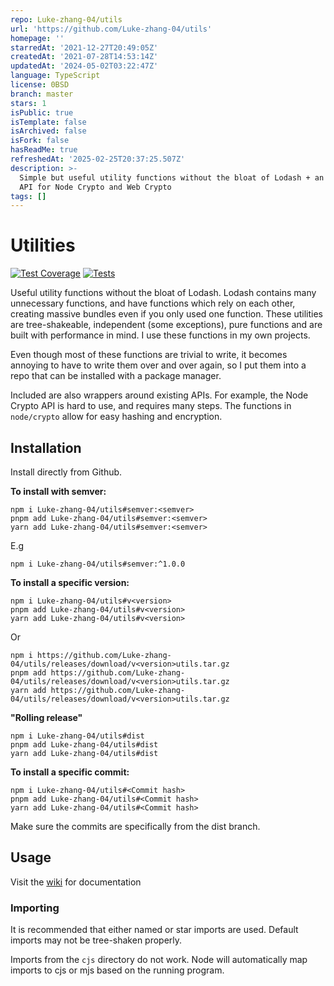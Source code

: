 ```yaml
---
repo: Luke-zhang-04/utils
url: 'https://github.com/Luke-zhang-04/utils'
homepage: ''
starredAt: '2021-12-27T20:49:05Z'
createdAt: '2021-07-28T14:53:14Z'
updatedAt: '2024-05-02T03:22:47Z'
language: TypeScript
license: 0BSD
branch: master
stars: 1
isPublic: true
isTemplate: false
isArchived: false
isFork: false
hasReadMe: true
refreshedAt: '2025-02-25T20:37:25.507Z'
description: >-
  Simple but useful utility functions without the bloat of Lodash + an intuitive
  API for Node Crypto and Web Crypto
tags: []
---
```


# Utilities

[![Test Coverage](https://api.codeclimate.com/v1/badges/fcd61de6806fd794213c/test_coverage)](https://codeclimate.com/github/Luke-zhang-04/utils/test_coverage)
[![Tests](https://img.shields.io/github/actions/workflow/status/luke-zhang-04/utils/CI.yml?branch=master&label=tests&logo=github)](https://github.com/Luke-zhang-04/utils/actions/workflows/CI.yml)

Useful utility functions without the bloat of Lodash. Lodash contains many unnecessary functions, and have functions which rely on each other, creating massive bundles even if you only used one function. These utilities are tree-shakeable, independent (some exceptions), pure functions and are built with performance in mind. I use these functions in my own projects.

Even though most of these functions are trivial to write, it becomes annoying to have to write them over and over again, so I put them into a repo that can be installed with a package manager.

Included are also wrappers around existing APIs. For example, the Node Crypto API is hard to use, and requires many steps. The functions in `node/crypto` allow for easy hashing and encryption.

## Installation

Install directly from Github.

**To install with semver:**

```
npm i Luke-zhang-04/utils#semver:<semver>
pnpm add Luke-zhang-04/utils#semver:<semver>
yarn add Luke-zhang-04/utils#semver:<semver>
```

E.g

```
npm i Luke-zhang-04/utils#semver:^1.0.0
```

**To install a specific version:**

```
npm i Luke-zhang-04/utils#v<version>
pnpm add Luke-zhang-04/utils#v<version>
yarn add Luke-zhang-04/utils#v<version>
```

Or

```
npm i https://github.com/Luke-zhang-04/utils/releases/download/v<version>utils.tar.gz
pnpm add https://github.com/Luke-zhang-04/utils/releases/download/v<version>utils.tar.gz
yarn add https://github.com/Luke-zhang-04/utils/releases/download/v<version>utils.tar.gz
```

**"Rolling release"**

```
npm i Luke-zhang-04/utils#dist
pnpm add Luke-zhang-04/utils#dist
yarn add Luke-zhang-04/utils#dist
```

**To install a specific commit:**

```
npm i Luke-zhang-04/utils#<Commit hash>
pnpm add Luke-zhang-04/utils#<Commit hash>
yarn add Luke-zhang-04/utils#<Commit hash>
```

Make sure the commits are specifically from the dist branch.

## Usage

Visit the [wiki](https://github.com/Luke-zhang-04/utils/wiki) for documentation

### Importing

It is recommended that either named or star imports are used. Default imports may not be tree-shaken properly.

Imports from the `cjs` directory do not work. Node will automatically map imports to cjs or mjs based on the running program.

